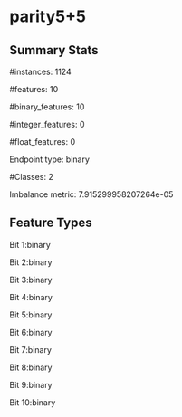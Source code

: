 # parity5+5

## Summary Stats

#instances: 1124

#features: 10

  #binary_features: 10

  #integer_features: 0

  #float_features: 0

Endpoint type: binary

#Classes: 2

Imbalance metric: 7.915299958207264e-05

## Feature Types

 Bit 1:binary

Bit 2:binary

Bit 3:binary

Bit 4:binary

Bit 5:binary

Bit 6:binary

Bit 7:binary

Bit 8:binary

Bit 9:binary

Bit 10:binary

